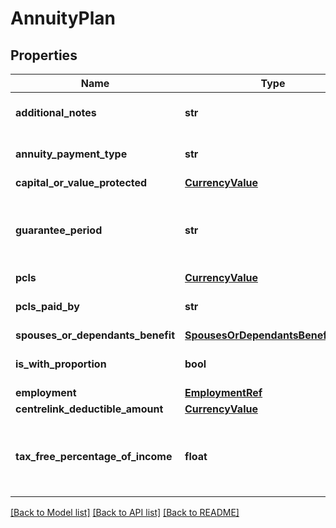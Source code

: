 # AnnuityPlan

## Properties
Name | Type | Description | Notes
------------ | ------------- | ------------- | -------------
**additional_notes** | **str** |  | [optional] [default to 'null']
**annuity_payment_type** | **str** |  | [optional] [default to 'null']
**capital_or_value_protected** | [**CurrencyValue**](CurrencyValue.md) |  | [optional] 
**guarantee_period** | **str** | Guarantee period in ISO-8601 and restricted to years | [optional] [default to 'null']
**pcls** | [**CurrencyValue**](CurrencyValue.md) |  | [optional] 
**pcls_paid_by** | **str** |  | [optional] [default to 'null']
**spouses_or_dependants_benefit** | [**SpousesOrDependantsBenefitValue**](SpousesOrDependantsBenefitValue.md) |  | [optional] 
**is_with_proportion** | **bool** |  | [optional] [default to False]
**employment** | [**EmploymentRef**](EmploymentRef.md) |  | [optional] 
**centrelink_deductible_amount** | [**CurrencyValue**](CurrencyValue.md) |  | [optional] 
**tax_free_percentage_of_income** | **float** | The percentage of the annuity that is not taxed. | [optional] 

[[Back to Model list]](../README.md#documentation-for-models) [[Back to API list]](../README.md#documentation-for-api-endpoints) [[Back to README]](../README.md)

